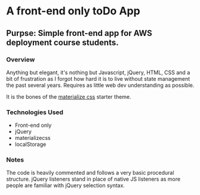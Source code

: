 # A front-end only toDo App 
## Purpse: Simple front-end app for AWS deployment course students.

### Overview
Anything but elegant, it's nothing but Javascript, jQuery, HTML, CSS and a bit of frustration as I forgot how hard it is to live without state management the past several years. Requires as little web dev understanding as possible. 

It is the bones of the [materialize css](http://materializecss.com/) starter theme. 

### Technologies Used
* Front-end only
* jQuery
* materializecss
* localStorage

### Notes
The code is heavily commented and follows a very basic procedural structure. jQuery listeners stand in place of native JS listeners as more people are familiar with jQuery selection syntax.

